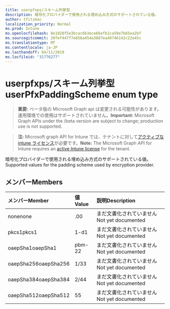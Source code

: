 ```yaml
---
title: userpfxps/スキーム列挙型
description: 暗号化プロバイダーで使用される埋め込み方式のサポートされている値。
author: tfitzmac
localization_priority: Normal
ms.prod: Intune
ms.openlocfilehash: 8e1028f5e3bcac6b3ece66efb1ca50e7b65ea2bf
ms.sourcegitcommit: 20fef447f7e658a454a3887ea49746142c22e45c
ms.translationtype: MT
ms.contentlocale: ja-JP
ms.lasthandoff: 04/11/2019
ms.locfileid: "31776277"
---
```

# <a name="userpfxpaddingscheme-enum-type"></a><span data-ttu-id="dd010-103">userpfxps/スキーム列挙型</span><span class="sxs-lookup"><span data-stu-id="dd010-103">userPfxPaddingScheme enum type</span></span>

> <span data-ttu-id="dd010-104">**重要:** ベータ版の Microsoft Graph api は変更される可能性があります。運用環境での使用はサポートされていません。</span><span class="sxs-lookup"><span data-stu-id="dd010-104">**Important:** Microsoft Graph APIs under the /beta version are subject to change; production use is not supported.</span></span>

> <span data-ttu-id="dd010-105">**注:** Microsoft graph API for Intune では、テナントに対して[アクティブな intune ライセンス](https://go.microsoft.com/fwlink/?linkid=839381)が必要です。</span><span class="sxs-lookup"><span data-stu-id="dd010-105">**Note:** The Microsoft Graph API for Intune requires an [active Intune license](https://go.microsoft.com/fwlink/?linkid=839381) for the tenant.</span></span>

<span data-ttu-id="dd010-106">暗号化プロバイダーで使用される埋め込み方式のサポートされている値。</span><span class="sxs-lookup"><span data-stu-id="dd010-106">Supported values for the padding scheme used by encryption provider.</span></span>

## <a name="members"></a><span data-ttu-id="dd010-107">メンバー</span><span class="sxs-lookup"><span data-stu-id="dd010-107">Members</span></span>
|<span data-ttu-id="dd010-108">メンバー</span><span class="sxs-lookup"><span data-stu-id="dd010-108">Member</span></span>|<span data-ttu-id="dd010-109">値</span><span class="sxs-lookup"><span data-stu-id="dd010-109">Value</span></span>|<span data-ttu-id="dd010-110">説明</span><span class="sxs-lookup"><span data-stu-id="dd010-110">Description</span></span>|
|:---|:---|:---|
|<span data-ttu-id="dd010-111">none</span><span class="sxs-lookup"><span data-stu-id="dd010-111">none</span></span>|<span data-ttu-id="dd010-112">.0</span><span class="sxs-lookup"><span data-stu-id="dd010-112">0</span></span>|<span data-ttu-id="dd010-113">まだ文書化されていません</span><span class="sxs-lookup"><span data-stu-id="dd010-113">Not yet documented</span></span>|
|<span data-ttu-id="dd010-114">pkcs1</span><span class="sxs-lookup"><span data-stu-id="dd010-114">pkcs1</span></span>|<span data-ttu-id="dd010-115">1-d</span><span class="sxs-lookup"><span data-stu-id="dd010-115">1</span></span>|<span data-ttu-id="dd010-116">まだ文書化されていません</span><span class="sxs-lookup"><span data-stu-id="dd010-116">Not yet documented</span></span>|
|<span data-ttu-id="dd010-117">oaepSha1</span><span class="sxs-lookup"><span data-stu-id="dd010-117">oaepSha1</span></span>|<span data-ttu-id="dd010-118">pbm-2</span><span class="sxs-lookup"><span data-stu-id="dd010-118">2</span></span>|<span data-ttu-id="dd010-119">まだ文書化されていません</span><span class="sxs-lookup"><span data-stu-id="dd010-119">Not yet documented</span></span>|
|<span data-ttu-id="dd010-120">oaepSha256</span><span class="sxs-lookup"><span data-stu-id="dd010-120">oaepSha256</span></span>|<span data-ttu-id="dd010-121">1/3</span><span class="sxs-lookup"><span data-stu-id="dd010-121">3</span></span>|<span data-ttu-id="dd010-122">まだ文書化されていません</span><span class="sxs-lookup"><span data-stu-id="dd010-122">Not yet documented</span></span>|
|<span data-ttu-id="dd010-123">oaepSha384</span><span class="sxs-lookup"><span data-stu-id="dd010-123">oaepSha384</span></span>|<span data-ttu-id="dd010-124">2/4</span><span class="sxs-lookup"><span data-stu-id="dd010-124">4</span></span>|<span data-ttu-id="dd010-125">まだ文書化されていません</span><span class="sxs-lookup"><span data-stu-id="dd010-125">Not yet documented</span></span>|
|<span data-ttu-id="dd010-126">oaepSha512</span><span class="sxs-lookup"><span data-stu-id="dd010-126">oaepSha512</span></span>|<span data-ttu-id="dd010-127">5</span><span class="sxs-lookup"><span data-stu-id="dd010-127">5</span></span>|<span data-ttu-id="dd010-128">まだ文書化されていません</span><span class="sxs-lookup"><span data-stu-id="dd010-128">Not yet documented</span></span>|



